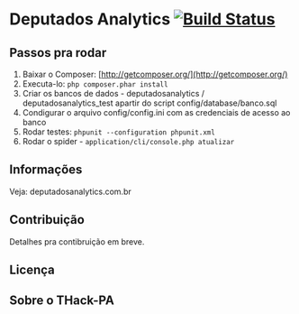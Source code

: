 Deputados Analytics [![Build Status](https://secure.travis-ci.org/thackpa/deputadosAnalytics.png?branch=master)](http://travis-ci.org/thackpa/deputadosAnalytics)
===================

Passos pra rodar
-----------
1. Baixar o Composer: [http://getcomposer.org/](http://getcomposer.org/)
2. Executa-lo: `php composer.phar install`
3. Criar os bancos de dados - deputadosanalytics / deputadosanalytics_test
apartir do script config/database/banco.sql
5. Condigurar o arquivo config/config.ini com as credenciais de acesso ao banco
6. Rodar testes: `phpunit --configuration phpunit.xml`
7. Rodar o spider - `application/cli/console.php atualizar`

Informações
-----------
Veja: deputadosanalytics.com.br


Contribuição
------------
Detalhes pra contibruição em breve.


Licença
-------


Sobre o THack-PA
----------------